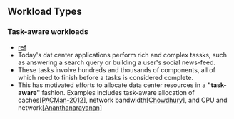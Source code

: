 ## Workload Types


### Task-aware workloads
- [ref](../papers/DogarK14_SIGCOMM_Decentralized-TaskScheduling-for-DCN.md)
- Today's dat center applications perform rich and complex tassks, such as answering a search query or building a user's social news-feed.
- These tasks involve hundreds and thousands of components, all of which need to finish before a tasks is considered complete.
- This has motivated efforts to allocate data center resources in a **"task-aware"** fashion. Examples includes task-aware allocation of caches[[PACMan-2012]](http://dl.acm.org/citation.cfm?id=2228326), network bandwidth[[Chowdhury]](http://dl.acm.org/citation.cfm?id=2018448), and CPU and network[[Ananthanarayanan]](http://dl.acm.org/citation.cfm?id=1924962)
